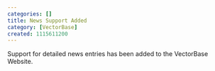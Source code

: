 ```yaml
---
categories: []
title: News Support Added
category: [VectorBase]
created: 1115611200
---
```

Support for detailed news entries has been added to the VectorBase Website.
